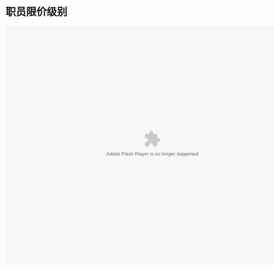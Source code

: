 # 职员限价级别

<embed src="http://resource.3cwdb.com/kailong-donghua/V650006201205230260.swf" width="800" height="650"  pluginspage="http://www.macromedia.com/go/getflashplayer" 
type="application/x-shockwave-flash" ></embed>
